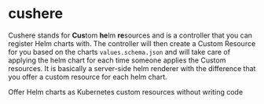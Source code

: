 # cushere
Cushere stands for **Cus**tom **he**lm **re**sources
 and is a controller that you can register Helm charts with.
The controller will then create a Custom Resource for you based on the charts `values.schema.json` and will take care of applying the helm chart for each time someone applies the Custom resources.
It is basically a server-side helm renderer with the difference that you offer a custom resource for each helm chart.


Offer Helm charts as Kubernetes custom resources without writing code
